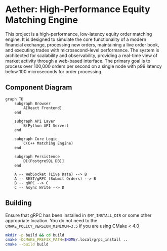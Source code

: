 # Aether: High-Performance Equity Matching Engine

This project is a high-performance, low-latency equity order matching engine. It is designed to simulate the core functionality of a modern financial exchange, processing new orders, maintaining a live order book, and executing trades with microsecond-level performance. The system is architected for scalability and observability, providing a real-time view of market activity through a web-based interface. The primary goal is to process over 100,000 orders per second on a single node with p99 latency below 100 microseconds for order processing.

## Component Diagram

```mermaid
graph TD
    subgraph Browser
        A[React Frontend]
    end

    subgraph API Layer
        B(Python API Server)
    end

    subgraph Core Logic
        C(C++ Matching Engine)
    end

    subgraph Persistence
        D[(PostgreSQL DB)]
    end

    A -- WebSocket (Live Data) --> B
    A -- REST/gRPC (Submit Orders) --> B
    B -- gRPC --> C
    C -- Async Write --> D
```

## Building
Ensure that gRPC has been installed in `$MY_INSTALL_DIR` or some other appropriate location. You do not need to the `CMAKE_POLICY_VERSION_MINIMUM=3.5` if you are using CMake < 4.0
```bash
mkdir -p build && cd build
cmake -DCMAKE_PREFIX_PATH=$HOME/.local/grpc_install ..
cmake --build build
```